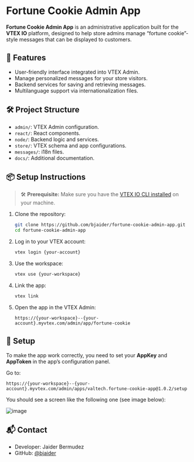 # Fortune Cookie Admin App

**Fortune Cookie Admin App** is an administrative application built for the **VTEX IO** platform, designed to help store admins manage “fortune cookie”-style messages that can be displayed to customers.

## 🚀 Features

- User-friendly interface integrated into VTEX Admin.
- Manage personalized messages for your store visitors.
- Backend services for saving and retrieving messages.
- Multilanguage support via internationalization files.

## 🛠️ Project Structure

- `admin/`: VTEX Admin configuration.
- `react/`: React components.
- `node/`: Backend logic and services.
- `store/`: VTEX schema and app configurations.
- `messages/`: i18n files.
- `docs/`: Additional documentation.

## 📦 Setup Instructions

> 🛠️ **Prerequisite:** Make sure you have the [VTEX IO CLI installed](https://developers.vtex.com/docs/guides/vtex-io-documentation-vtex-io-cli-install) on your machine.

1. Clone the repository:

   ```bash
   git clone https://github.com/bjaider/fortune-cookie-admin-app.git
   cd fortune-cookie-admin-app
   ```

2. Log in to your VTEX account:

   ```bash
   vtex login {your-account}
   ```

3. Use the workspace:

   ```bash
   vtex use {your-workspace}
   ```

4. Link the app:

   ```bash
   vtex link
   ```

5. Open the app in the VTEX Admin:

   ```
   https://{your-workspace}--{your-account}.myvtex.com/admin/app/fortune-cookie
   ```


## 🔐 Setup

To make the app work correctly, you need to set your **AppKey** and **AppToken** in the app’s configuration panel.

Go to:

```
https://{your-workspace}--{your-account}.myvtex.com/admin/apps/valtech.fortune-cookie-app@1.0.2/setup
```

You should see a screen like the following one (see image below):

![image](https://github.com/user-attachments/assets/fe206bbe-125e-4241-a0a8-d6bcf643f597)

## 📬 Contact

- Developer: Jaider Bermudez  
- GitHub: [@bjaider](https://github.com/bjaider)
